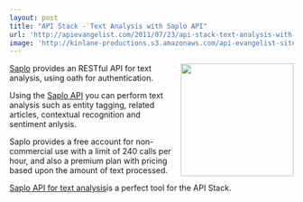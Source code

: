 ```yaml
---
layout: post
title: "API Stack - Text Analysis with Saplo API"
url: 'http://apievangelist.com/2011/07/23/api-stack-text-analysis-with-saplo-api/'
image: 'http://kinlane-productions.s3.amazonaws.com/api-evangelist-site/blog/saplo-logo.pg.jpeg'
---
```


<img class="c1" src="http://kinlane-productions.s3.amazonaws.com/api-evangelist/saplo/saplo-logo.jpeg" alt="" width="200" align="right" />[Saplo][1] provides an RESTful API for text analysis, using oath for authentication.

Using the [Saplo API][2] you can perform text analysis such as entity tagging, related articles, contextual recognition and sentiment anlysis.

Saplo provides a free account for non-commercial use with a limit of 240 calls per hour, and also a premium plan with pricing based upon the amount of text processed.

[Saplo API for text analysis][2]is a perfect tool for the API Stack.

   [1]: http://saplo.com/ (Saplo)
   [2]: http://saplo.com/api (Saplo API)
